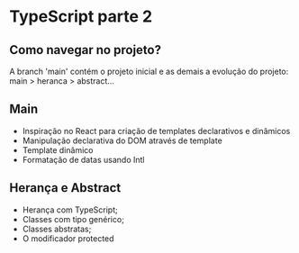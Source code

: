 # TypeScript parte 2

## Como navegar no projeto?

A branch 'main' contém o projeto inicial e as demais a evolução do projeto: main > heranca > abstract...

## Main

- Inspiração no React para criação de templates declarativos e dinâmicos
- Manipulação declarativa do DOM através de template
- Template dinâmico
- Formatação de datas usando Intl

## Herança e Abstract

- Herança com TypeScript;
- Classes com tipo genérico;
- Classes abstratas;
- O modificador protected
